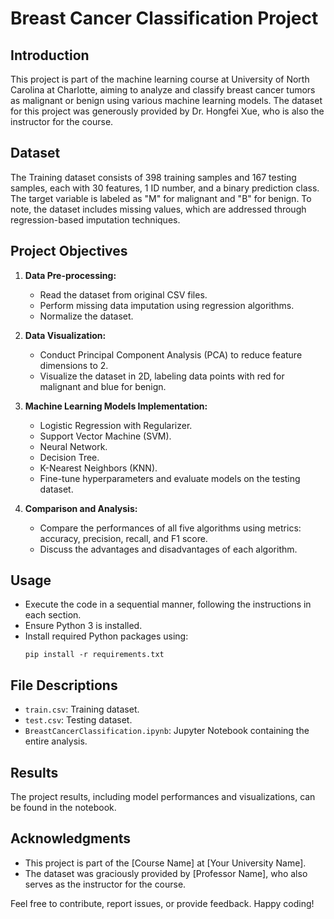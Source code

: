 # Breast Cancer Classification Project

## Introduction
This project is part of the machine learning course at University of North Carolina at Charlotte, aiming to analyze and classify breast cancer tumors as malignant or benign using various machine learning models. The dataset for this project was generously provided by Dr. Hongfei Xue, who is also the instructor for the course.

## Dataset
The Training dataset consists of 398 training samples and 167 testing samples, each with 30 features, 1 ID number, and a binary prediction class. The target variable is labeled as "M" for malignant and "B" for benign. To note, the dataset includes missing values, which are addressed through regression-based imputation techniques.

## Project Objectives
1. **Data Pre-processing:**
   - Read the dataset from original CSV files.
   - Perform missing data imputation using regression algorithms.
   - Normalize the dataset.

2. **Data Visualization:**
   - Conduct Principal Component Analysis (PCA) to reduce feature dimensions to 2.
   - Visualize the dataset in 2D, labeling data points with red for malignant and blue for benign.

3. **Machine Learning Models Implementation:**
   - Logistic Regression with Regularizer.
   - Support Vector Machine (SVM).
   - Neural Network.
   - Decision Tree.
   - K-Nearest Neighbors (KNN).
   - Fine-tune hyperparameters and evaluate models on the testing dataset.

4. **Comparison and Analysis:**
   - Compare the performances of all five algorithms using metrics: accuracy, precision, recall, and F1 score.
   - Discuss the advantages and disadvantages of each algorithm.

## Usage
- Execute the code in a sequential manner, following the instructions in each section.
- Ensure Python 3 is installed.
- Install required Python packages using:
  ```
  pip install -r requirements.txt
  ```

## File Descriptions
- `train.csv`: Training dataset.
- `test.csv`: Testing dataset.
- `BreastCancerClassification.ipynb`: Jupyter Notebook containing the entire analysis.

## Results
The project results, including model performances and visualizations, can be found in the notebook.

## Acknowledgments
- This project is part of the [Course Name] at [Your University Name].
- The dataset was graciously provided by [Professor Name], who also serves as the instructor for the course.

Feel free to contribute, report issues, or provide feedback. Happy coding!
